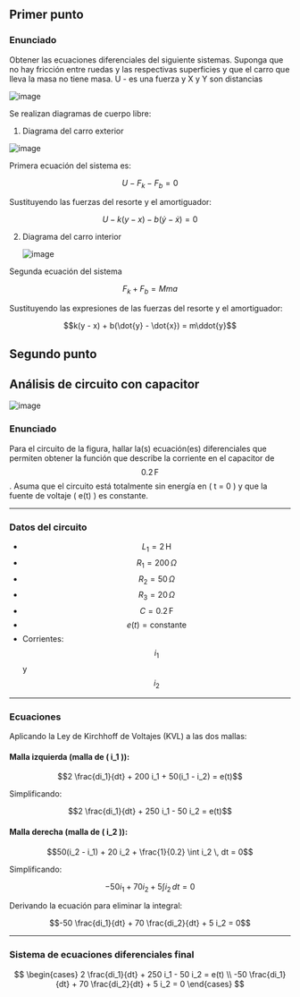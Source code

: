 ## Primer punto 

### Enunciado

Obtener las ecuaciones diferenciales del siguiente sistemas. Suponga que no hay fricción entre ruedas y las respectivas superficies y que el carro que lleva la masa no tiene masa. U - es una fuerza y X y Y son distancias
  
![image](https://github.com/user-attachments/assets/91422adb-1b26-45e8-a5b8-d2ab28449535)

Se realizan diagramas de cuerpo libre:
 1. Diagrama del carro exterior
   
   ![image](https://github.com/user-attachments/assets/03f8c350-4d95-4875-8876-e97627dcb817)

Primera ecuación del sistema es:

$$U - F_k - F_b = 0$$

Sustituyendo las fuerzas del resorte y el amortiguador:

$$U - k(y - x) - b(\dot{y} - \dot{x}) = 0$$

2. Diagrama del carro interior
   
   ![image](https://github.com/user-attachments/assets/ed1f0505-2414-4e76-8b19-c7b0b3a322da)
   
Segunda ecuación del sistema

$$F_k + F_b = Mma$$

Sustituyendo las expresiones de las fuerzas del resorte y el amortiguador:

$$k(y - x) + b(\dot{y} - \dot{x}) = m\ddot{y}$$

## Segundo punto 
## Análisis de circuito con capacitor

![image](https://github.com/user-attachments/assets/76ecfb0e-b1b3-4c8c-a834-fcd0d90f544f)

### Enunciado

Para el circuito de la figura, hallar la(s) ecuación(es) diferenciales que permiten obtener la función que describe la corriente en el capacitor de $$0.2 \, \text{F}$$. Asuma que el circuito está totalmente sin energía en \( t = 0 \) y que la fuente de voltaje \( e(t) \) es constante.

---

### Datos del circuito

- $$L_1 = 2\, \text{H}$$
- $$R_1 = 200\, \Omega$$
- $$R_2 = 50\, \Omega$$
- $$R_3 = 20\, \Omega$$
- $$C = 0.2\, \text{F}$$
- $$e(t) = \text{constante}$$
- Corrientes: $$i_1$$ y $$i_2$$

---

### Ecuaciones

Aplicando la Ley de Kirchhoff de Voltajes (KVL) a las dos mallas:

#### Malla izquierda (malla de \( i_1 \)):

$$2 \frac{di_1}{dt} + 200 i_1 + 50(i_1 - i_2) = e(t)$$

Simplificando:

$$2 \frac{di_1}{dt} + 250 i_1 - 50 i_2 = e(t)$$

#### Malla derecha (malla de \( i_2 \)):

$$50(i_2 - i_1) + 20 i_2 + \frac{1}{0.2} \int i_2 \, dt = 0$$

Simplificando:

$$-50 i_1 + 70 i_2 + 5 \int i_2 \, dt = 0$$

Derivando la ecuación para eliminar la integral:

$$-50 \frac{di_1}{dt} + 70 \frac{di_2}{dt} + 5 i_2 = 0$$

---

### Sistema de ecuaciones diferenciales final

$$
\begin{cases}
2 \frac{di_1}{dt} + 250 i_1 - 50 i_2 = e(t) \\
-50 \frac{di_1}{dt} + 70 \frac{di_2}{dt} + 5 i_2 = 0
\end{cases}
$$




